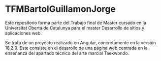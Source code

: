 # TFMBartolGuillamonJorge

Este repositorio forma parte del Trabajo final de Master cursado en la Universitat Oberta de Catalunya para el master Desarrollo de sitios y aplicaciones web.

Se trata de un proyecto realizado en Angular, concretamente en la versión 18.2.9. Este consiste en el desarollo de una página web centrada en la enseñanza del apartado técnico del arte marcial Taekwondo.





